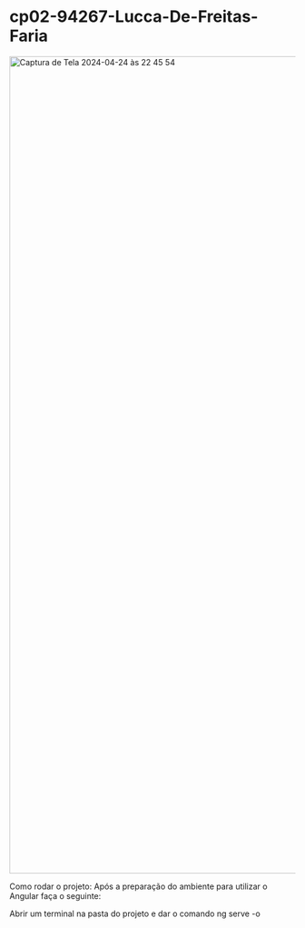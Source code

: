 # cp02-94267-Lucca-De-Freitas-Faria

<img width="1440" alt="Captura de Tela 2024-04-24 às 22 45 54" src="https://github.com/FIAP-2024-3SIS/cp02-94267-Lucca-De-Freitas-Faria/assets/115364569/34b9381a-45fa-4492-ac01-14bc19d70557">

Como rodar o projeto:
Após a preparação do ambiente para utilizar o Angular faça o seguinte: 

Abrir um terminal na pasta do projeto e dar o comando 
ng serve -o






